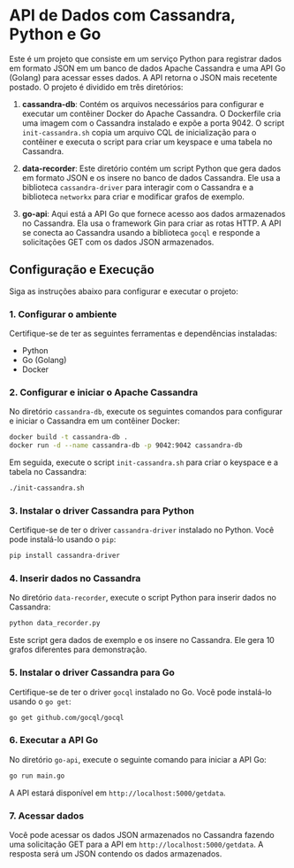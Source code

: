 # API de Dados com Cassandra, Python e Go

Este é um projeto que consiste em um serviço Python para registrar dados em formato JSON em um banco de dados Apache Cassandra e uma API Go (Golang) para acessar esses dados. A API retorna o JSON mais recetente postado.
O projeto é dividido em três diretórios:

1. **cassandra-db**: Contém os arquivos necessários para configurar e executar um contêiner Docker do Apache Cassandra. O Dockerfile cria uma imagem com o Cassandra instalado e expõe a porta 9042. O script `init-cassandra.sh` copia um arquivo CQL de inicialização para o contêiner e executa o script para criar um keyspace e uma tabela no Cassandra.

2. **data-recorder**: Este diretório contém um script Python que gera dados em formato JSON e os insere no banco de dados Cassandra. Ele usa a biblioteca `cassandra-driver` para interagir com o Cassandra e a biblioteca `networkx` para criar e modificar grafos de exemplo.

3. **go-api**: Aqui está a API Go que fornece acesso aos dados armazenados no Cassandra. Ela usa o framework Gin para criar as rotas HTTP. A API se conecta ao Cassandra usando a biblioteca `gocql` e responde a solicitações GET com os dados JSON armazenados.

## Configuração e Execução

Siga as instruções abaixo para configurar e executar o projeto:

### 1. Configurar o ambiente

Certifique-se de ter as seguintes ferramentas e dependências instaladas:

- Python
- Go (Golang)
- Docker

### 2. Configurar e iniciar o Apache Cassandra

No diretório `cassandra-db`, execute os seguintes comandos para configurar e iniciar o Cassandra em um contêiner Docker:

```sh
docker build -t cassandra-db .
docker run -d --name cassandra-db -p 9042:9042 cassandra-db
```

Em seguida, execute o script `init-cassandra.sh` para criar o keyspace e a tabela no Cassandra:

```sh
./init-cassandra.sh
```

### 3. Instalar o driver Cassandra para Python

Certifique-se de ter o driver `cassandra-driver` instalado no Python. Você pode instalá-lo usando o `pip`:

```sh
pip install cassandra-driver
```

### 4. Inserir dados no Cassandra

No diretório `data-recorder`, execute o script Python para inserir dados no Cassandra:

```sh
python data_recorder.py
```

Este script gera dados de exemplo e os insere no Cassandra. Ele gera 10 grafos diferentes para demonstração.

### 5. Instalar o driver Cassandra para Go

Certifique-se de ter o driver `gocql` instalado no Go. Você pode instalá-lo usando o `go get`:

```sh
go get github.com/gocql/gocql
```

### 6. Executar a API Go

No diretório `go-api`, execute o seguinte comando para iniciar a API Go:

```sh
go run main.go
```

A API estará disponível em `http://localhost:5000/getdata`.

### 7. Acessar dados

Você pode acessar os dados JSON armazenados no Cassandra fazendo uma solicitação GET para a API em `http://localhost:5000/getdata`. A resposta será um JSON contendo os dados armazenados.
